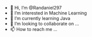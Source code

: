 - 👋 Hi, I’m @Randaniel297
- 👀 I’m interested in Machine Learning
- 🌱 I’m currently learning Java
- 💞️ I’m looking to collaborate on ...
- 📫 How to reach me ...

<!---
Randaniel297/Randaniel297 is a ✨ special ✨ repository because its `README.md` (this file) appears on your GitHub profile.
You can click the Preview link to take a look at your changes.
--->
